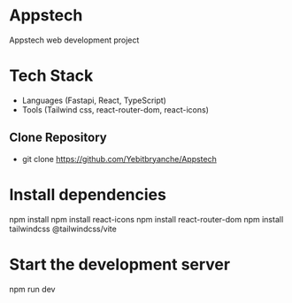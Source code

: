 # Appstech
Appstech web development project

# Tech Stack 
- Languages  (Fastapi, React, TypeScript)
- Tools (Tailwind css, react-router-dom, react-icons)

## Clone Repository
- git clone https://github.com/Yebitbryanche/Appstech

# Install dependencies
npm install
npm install react-icons
npm install react-router-dom
npm install tailwindcss @tailwindcss/vite

# Start the development server

npm run dev